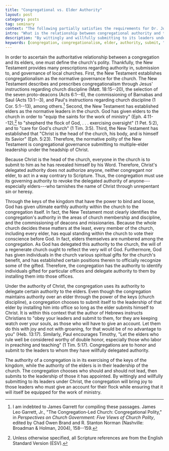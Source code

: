 ```yaml
---
title: "Congregational vs. Elder Authority"
layout: post
category: posts
tag: seminary
context: "The following partially satisfies the requirements for Dr. Jonathan Leeman's Local Church Doctrine & Practice class at Southeastern Baptist Theological Seminary."
intro: "What is the relationship between congregational authority and the elders’ authority?"
description: "By wittingly and willfully submitting to its leaders under Christ, the congregation will bring joy to those leaders who must give an account for their flock while ensuring that it will itself be equipped for the work of ministry."
keywords: [congregation, congregationalism, elder, authority, submit, "keys of the kingdom", delegate, lead, govern, governance]
---
```


In order to ascertain the authoritative relationship between a congregation and its elders, one must define the church's polity. Thankfully, the New Testament provides many prescriptions regarding authority in, submission to, and governance of local churches. First, the New Testament establishes congregationalism as the normative governance for the church. The New Testament describes and prescribes congregationalism through Jesus' instructions regarding church discipline (Matt. 18:15--20), the selection of the seven proto-deacons (Acts 6:1--6), the commissioning of Barnabas and Saul (Acts 13:1--3), and  Paul's instructions regarding church discipline (1 Cor. 5:1--13), among others.[^C3-1] Second, the New Testament has established elders as the normative leaders in the church. God has given elders to the church in order to "equip the saints for the work of ministry" (Eph. 4:11--12),[^esv]  to "shepherd the flock of God, . . . exercising oversight" (1 Pet. 5:2), and to "care for God's church" (1 Tim. 3:5). Third, the New Testament has established that "Christ is the head of the church, his body, and is himself its Savior" (Eph. 5:23). Therefore, the normative polity of the New Testament is congregational governance submitting to multiple-elder leadership under the headship of Christ.

[^C3-1]: I am indebted to James Garrett for compiling these passages. James Leo Garrett, Jr., "The Congregation-Led Church: Congregational Polity," in _Perspectives on Church Government: Five Views of Church Polity_, edited by Chad Owen Brand and R. Stanton Norman (Nashville: Broadman & Holman, 2004), 158--159.

[^esv]: Unless otherwise specified, all Scripture references are from the English Standard Version (ESV).

Because Christ is the head of the church, everyone in the church is to submit to him as he has revealed himself by his Word. Therefore, Christ's delegated authority does not authorize anyone, neither congregant nor elder, to act in a way contrary to Scripture. Thus, the congregation must use its governing authority to revoke the delegated authority of anyone---especially elders---who tarnishes the name of Christ through unrepentant sin or heresy.

Through the keys of the kingdom that have the power to bind and loose, God has given ultimate earthly authority within the church to the congregation itself. In fact, the New Testament most clearly identifies the congregation's authority in the areas of church membership and discipline, and the commissioning of deacons and missionaries. Because the whole church decides these matters at the least, every member of the church, including every elder, has equal standing within the church to vote their conscience before God. In fact, elders themselves are numbered among the congregation. As God has delegated this authority to the church, the will of a regenerate church ought to reflect the very will of God. Furthermore, God has given individuals in the church various spiritual gifts for the church's benefit, and has established certain positions therein to officially recognize some of the gifted. Therefore, the congregation has the authority to identify individuals gifted for particular offices and delegate authority to them by installing them into those offices.

Under the authority of Christ, the congregation uses its authority to delegate certain authority to the elders. Even though the congregation maintains authority over an elder through the power of the keys (church discipline), a congregation chooses to submit itself to the leadership of that elder by installing him into office so long as the elder submits himself to Christ. It is within this context that the author of Hebrews instructs Christians to "obey your leaders and submit to them, for they are keeping watch over your souls, as those who will have to give an account. Let them do this with joy and not with groaning, for that would be of no advantage to you" (Heb. 13:17). Similarly, Paul encourages Timothy, "Let the elders who rule well be considered worthy of double honor, especially those who labor in preaching and teaching" (1 Tim. 5:17). Congregations are to honor and submit to the leaders to whom they have willfully delegated authority.

The authority of a congregation is in its exercising of the keys of the kingdom, while the authority of the elders is in their leadership of the church. The congregation chooses who should and should not lead, then submits to the leadership of those it has appointed. By wittingly and willfully submitting to its leaders under Christ, the congregation will bring joy to those leaders who must give an account for their flock while ensuring that it will itself be equipped for the work of ministry.
